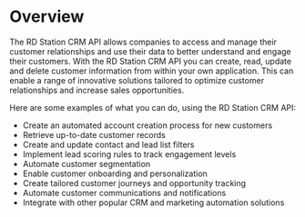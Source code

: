 # Overview

The RD Station CRM API allows companies to access and manage their customer
relationships and use their data to better understand and engage their
customers. With the RD Station CRM API you can create, read, update and delete
customer information from within your own application. This can enable a range
of innovative solutions tailored to optimize customer relationships and
increase sales opportunities.

Here are some examples of what you can do, using the RD Station CRM API:

- Create an automated account creation process for new customers
- Retrieve up-to-date customer records
- Create and update contact and lead list filters
- Implement lead scoring rules to track engagement levels
- Automate customer segmentation
- Enable customer onboarding and personalization
- Create tailored customer journeys and opportunity tracking
- Automate customer communications and notifications
- Integrate with other popular CRM and marketing automation solutions
